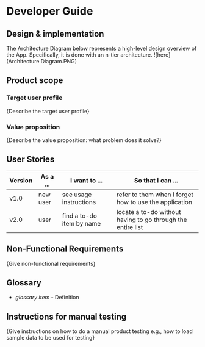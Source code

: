 # Developer Guide

## Design & implementation
The Architecture Diagram below represents a high-level design overview of the App. Specifically, it is done with an n-tier architecture.
![here](Architecture Diagram.PNG)



## Product scope
### Target user profile

{Describe the target user profile}

### Value proposition

{Describe the value proposition: what problem does it solve?}

## User Stories

|Version| As a ... | I want to ... | So that I can ...|
|--------|----------|---------------|------------------|
|v1.0|new user|see usage instructions|refer to them when I forget how to use the application|
|v2.0|user|find a to-do item by name|locate a to-do without having to go through the entire list|

## Non-Functional Requirements

{Give non-functional requirements}

## Glossary

* *glossary item* - Definition

## Instructions for manual testing

{Give instructions on how to do a manual product testing e.g., how to load sample data to be used for testing}
<!--stackedit_data:
eyJoaXN0b3J5IjpbLTE4MDYwMjYwLDIwMTUwNjIxMTAsMTE1Mj
A5OTE4MywxNzU4Mzk3NjE0XX0=
-->